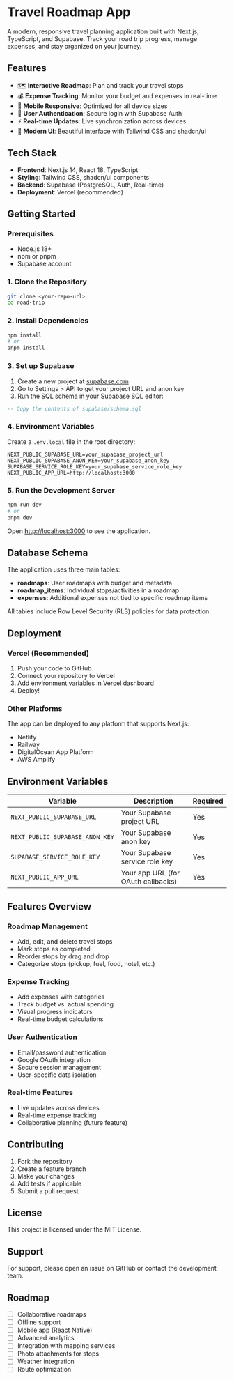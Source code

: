 # Travel Roadmap App

A modern, responsive travel planning application built with Next.js, TypeScript, and Supabase. Track your road trip progress, manage expenses, and stay organized on your journey.

## Features

- 🗺️ **Interactive Roadmap**: Plan and track your travel stops
- 💰 **Expense Tracking**: Monitor your budget and expenses in real-time
- 📱 **Mobile Responsive**: Optimized for all device sizes
- 🔐 **User Authentication**: Secure login with Supabase Auth
- ⚡ **Real-time Updates**: Live synchronization across devices
- 🎨 **Modern UI**: Beautiful interface with Tailwind CSS and shadcn/ui

## Tech Stack

- **Frontend**: Next.js 14, React 18, TypeScript
- **Styling**: Tailwind CSS, shadcn/ui components
- **Backend**: Supabase (PostgreSQL, Auth, Real-time)
- **Deployment**: Vercel (recommended)

## Getting Started

### Prerequisites

- Node.js 18+ 
- npm or pnpm
- Supabase account

### 1. Clone the Repository

```bash
git clone <your-repo-url>
cd road-trip
```

### 2. Install Dependencies

```bash
npm install
# or
pnpm install
```

### 3. Set up Supabase

1. Create a new project at [supabase.com](https://supabase.com)
2. Go to Settings > API to get your project URL and anon key
3. Run the SQL schema in your Supabase SQL editor:

```sql
-- Copy the contents of supabase/schema.sql
```

### 4. Environment Variables

Create a `.env.local` file in the root directory:

```env
NEXT_PUBLIC_SUPABASE_URL=your_supabase_project_url
NEXT_PUBLIC_SUPABASE_ANON_KEY=your_supabase_anon_key
SUPABASE_SERVICE_ROLE_KEY=your_supabase_service_role_key
NEXT_PUBLIC_APP_URL=http://localhost:3000
```

### 5. Run the Development Server

```bash
npm run dev
# or
pnpm dev
```

Open [http://localhost:3000](http://localhost:3000) to see the application.

## Database Schema

The application uses three main tables:

- **roadmaps**: User roadmaps with budget and metadata
- **roadmap_items**: Individual stops/activities in a roadmap
- **expenses**: Additional expenses not tied to specific roadmap items

All tables include Row Level Security (RLS) policies for data protection.

## Deployment

### Vercel (Recommended)

1. Push your code to GitHub
2. Connect your repository to Vercel
3. Add environment variables in Vercel dashboard
4. Deploy!

### Other Platforms

The app can be deployed to any platform that supports Next.js:
- Netlify
- Railway
- DigitalOcean App Platform
- AWS Amplify

## Environment Variables

| Variable | Description | Required |
|----------|-------------|----------|
| `NEXT_PUBLIC_SUPABASE_URL` | Your Supabase project URL | Yes |
| `NEXT_PUBLIC_SUPABASE_ANON_KEY` | Your Supabase anon key | Yes |
| `SUPABASE_SERVICE_ROLE_KEY` | Your Supabase service role key | Yes |
| `NEXT_PUBLIC_APP_URL` | Your app URL (for OAuth callbacks) | Yes |

## Features Overview

### Roadmap Management
- Add, edit, and delete travel stops
- Mark stops as completed
- Reorder stops by drag and drop
- Categorize stops (pickup, fuel, food, hotel, etc.)

### Expense Tracking
- Add expenses with categories
- Track budget vs. actual spending
- Visual progress indicators
- Real-time budget calculations

### User Authentication
- Email/password authentication
- Google OAuth integration
- Secure session management
- User-specific data isolation

### Real-time Features
- Live updates across devices
- Real-time expense tracking
- Collaborative planning (future feature)

## Contributing

1. Fork the repository
2. Create a feature branch
3. Make your changes
4. Add tests if applicable
5. Submit a pull request

## License

This project is licensed under the MIT License.

## Support

For support, please open an issue on GitHub or contact the development team.

## Roadmap

- [ ] Collaborative roadmaps
- [ ] Offline support
- [ ] Mobile app (React Native)
- [ ] Advanced analytics
- [ ] Integration with mapping services
- [ ] Photo attachments for stops
- [ ] Weather integration
- [ ] Route optimization
